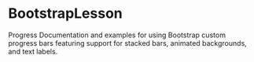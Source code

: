 # BootstrapLesson
Progress  Documentation and examples for using Bootstrap custom progress bars featuring support for stacked bars, animated backgrounds, and text labels.
